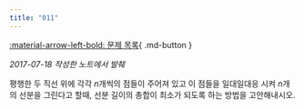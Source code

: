 ```yaml
---
title: "011"
---
```


[:material-arrow-left-bold: 문제 목록](../index.md){ .md-button }

*2017-07-18 작성한 노트에서 발췌*

평행한 두 직선 위에 각각 $n$개씩의 점들이 주어져 있고 이 점들을 일대일대응 시켜 $n$개의 선분을 그린다고 할때, 선분 길이의 총합이 최소가 되도록 하는 방법을 고안해내시오.